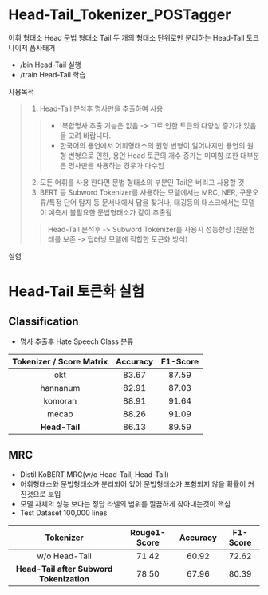 # Head-Tail_Tokenizer_POSTagger
어휘 형태소 Head 문법 형태소 Tail 두 개의 형태소 단위로만 분리하는 Head-Tail 토크나이저 품사태거

* /bin Head-Tail 실행
* /train Head-Tail 학습

사용목적
> 1. Head-Tail 분석후 명사만을 추출하여 사용 
> > * !복합명사 추출 기능은 없음 -> 그로 인한 토큰의 다양성 증가가 있음을 고려 바랍니다.
> > * 한국어의 용언에서 어휘형태소의 원형 변형이 일어나지만 용언의 원형 변형으로 인한, 용언 Head 토큰의 개수 증가는 미미함 또한 대부분은 명사만을 사용하는 경우가 다수임
> 2. 모든 어휘를 사용 한다면 문법 형태소의 부분인 Tail은 버리고 사용할 것
> 3. BERT 등 Subword Tokenizer를 사용하는 모델에서는 MRC, NER, 구문오류/특정 단어 탐지 등 문서내에서 답을 찾거나, 태깅등의 태스크에서는 모델이 예측시 불필요한 문법형태소가 같이 추출됨 
> > Head-Tail 분석후 -> Subword Tokenizer를 사용시 성능향상 (원문형태를 보존 -> 딥러닝 모델에 적합한 토큰화 방식)

실험
# Head-Tail 토큰화 실험
## Classification
* 명사 추출후 Hate Speech Class 분류

| Tokenizer / Score Matrix | Accuracy | F1-Score |
| :---:   | :---: | :---: |
| okt | 83.67 | 87.59 |
| hannanum | 82.91 | 87.03 |
| komoran | 88.91 | 91.64 |
| mecab | 88.26 | 91.09 |
| **Head-Tail** | 86.13 | 89.59 |

## MRC
* Distil KoBERT MRC(w/o Head-Tail, Head-Tail)
* 어휘형태소와 문법형태소가 분리되어 있어 문법형태소가 포함되지 않을 확률이 커진것으로 보임
* 모델 자체의 성능 보다는 정답 라벨의 범위를 깔끔하게 찾아내는것이 핵심
* Test Dataset 100,000 lines

| Tokenizer | Rouge1-Score | Accuracy | F1-Score |
| :---:   | :---: | :---: | :---: |
| w/o Head-Tail | 71.42 | 60.92 | 72.62 |
| **Head-Tail after Subword Tokenization** | 78.50 | 67.96 | 80.39 |
